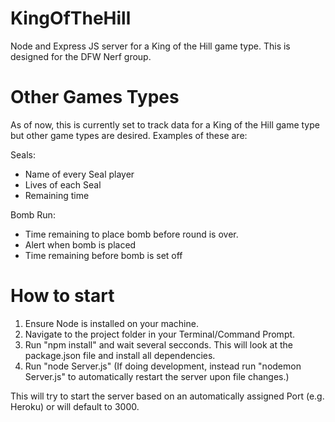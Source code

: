 # KingOfTheHill
Node and Express JS server for a King of the Hill game type.  This is designed for the DFW Nerf group.

# Other Games Types
As of now, this is currently set to track data for a King of the Hill game type but other game types are desired.  Examples of these are:

Seals: 
- Name of every Seal player
- Lives of each Seal
- Remaining time

Bomb Run:
- Time remaining to place bomb before round is over.
- Alert when bomb is placed
- Time remaining before bomb is set off

# How to start
1. Ensure Node is installed on your machine.
2. Navigate to the project folder in your Terminal/Command Prompt.
3. Run "npm install" and wait several secconds.  This will look at the package.json file and install all dependencies.
4. Run "node Server.js" (If doing development, instead run "nodemon Server.js" to automatically restart the server upon file changes.)

This will try to start the server based on an automatically assigned Port (e.g. Heroku) or will default to 3000.
